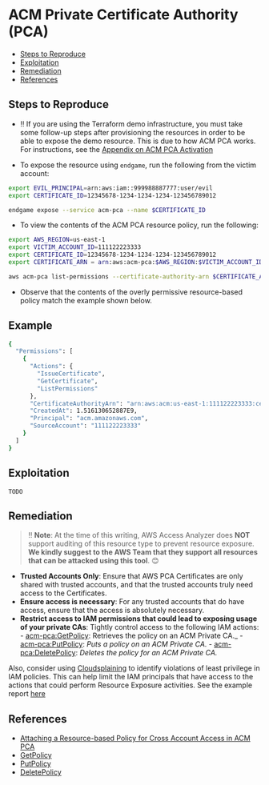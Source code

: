 # ACM Private Certificate Authority (PCA)

* [Steps to Reproduce](#steps-to-reproduce)
* [Exploitation](#exploitation)
* [Remediation](#remediation)
* [References](#references)

## Steps to Reproduce

* ‼️ If you are using the Terraform demo infrastructure, you must take some follow-up steps after provisioning the resources in order to be able to expose the demo resource. This is due to how ACM PCA works. For instructions, see the [Appendix on ACM PCA Activation](../appendices/acm-pca-activation.md)

* To expose the resource using `endgame`, run the following from the victim account:

```bash
export EVIL_PRINCIPAL=arn:aws:iam::999988887777:user/evil
export CERTIFICATE_ID=12345678-1234-1234-1234-123456789012

endgame expose --service acm-pca --name $CERTIFICATE_ID
```

* To view the contents of the ACM PCA resource policy, run the following:

```bash
export AWS_REGION=us-east-1
export VICTIM_ACCOUNT_ID=111122223333
export CERTIFICATE_ID=12345678-1234-1234-1234-123456789012
export CERTIFICATE_ARN = arn:aws:acm-pca:$AWS_REGION:$VICTIM_ACCOUNT_ID:certificate-authority/$CERTIFICATE_ID

aws acm-pca list-permissions --certificate-authority-arn $CERTIFICATE_ARN
```

* Observe that the contents of the overly permissive resource-based policy match the example shown below.

## Example

```bash
{
  "Permissions": [
    {
      "Actions": {
        "IssueCertificate",
        "GetCertificate",
        "ListPermissions"
      },
      "CertificateAuthorityArn": "arn:aws:acm:us-east-1:111122223333:certificate/12345678-1234-1234-1234-123456789012",
      "CreatedAt": 1.516130652887E9,
      "Principal": "acm.amazonaws.com",
      "SourceAccount": "111122223333"
    }
  ]
}
```

## Exploitation

```
TODO
```

## Remediation

> ‼️ **Note**: At the time of this writing, AWS Access Analyzer does **NOT** support auditing of this resource type to prevent resource exposure. **We kindly suggest to the AWS Team that they support all resources that can be attacked using this tool**. 😊

* **Trusted Accounts Only**: Ensure that AWS PCA Certificates are only shared with trusted accounts, and that the trusted accounts truly need access to the Certificates.
* **Ensure access is necessary**: For any trusted accounts that do have access, ensure that the access is absolutely necessary.
* **Restrict access to IAM permissions that could lead to exposing usage of your private CAs**: Tightly control access to the following IAM actions:
      - [acm-pca:GetPolicy](https://docs.aws.amazon.com/acm-pca/latest/APIReference/API_GetPolicy.html): Retrieves the policy on an ACM Private CA._
      - [acm-pca:PutPolicy](https://docs.aws.amazon.com/acm-pca/latest/APIReference/API_PutPolicy.html): _Puts a policy on an ACM Private CA._
      - [acm-pca:DeletePolicy](https://docs.aws.amazon.com/acm-pca/latest/APIReference/API_DeletePolicy.html): _Deletes the policy for an ACM Private CA._

Also, consider using [Cloudsplaining](https://github.com/salesforce/cloudsplaining/#cloudsplaining) to identify violations of least privilege in IAM policies. This can help limit the IAM principals that have access to the actions that could perform Resource Exposure activities. See the example report [here](https://opensource.salesforce.com/cloudsplaining/)

## References

* [Attaching a Resource-based Policy for Cross Account Access in ACM PCA](https://docs.aws.amazon.com/acm-pca/latest/userguide/pca-rbp.html)
* [GetPolicy](https://docs.aws.amazon.com/acm-pca/latest/APIReference/API_GetPolicy.html)
* [PutPolicy](https://docs.aws.amazon.com/acm-pca/latest/APIReference/API_PutPolicy.html)
* [DeletePolicy](https://docs.aws.amazon.com/acm-pca/latest/APIReference/API_DeletePolicy.html)

